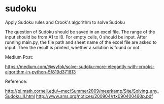 # sudoku
Apply Sudoku rules and Crook's algorithm to solve Sudoku


The question of Sudoku should be saved in an excel file. The range of the input should be from A1 to I9. For empty cells, 0 should be input. 
After running main.py, the file path and sheet name of the excel file are asked to input. Then the result is printed, whether a solution is found or not. 


Medium Post:

https://medium.com/@wyfok/solve-sudoku-more-elegantly-with-crooks-algorithm-in-python-5f819d371813

Reference: 

http://pi.math.cornell.edu/~mec/Summer2009/meerkamp/Site/Solving_any_Sudoku_II.html
http://www.ams.org/notices/200904/rtx090400460p.pdf
